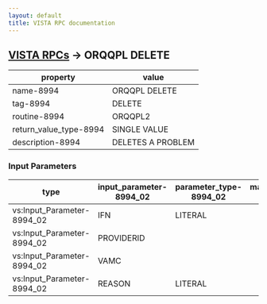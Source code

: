 ```yaml
---
layout: default
title: VISTA RPC documentation
---
```




## [VISTA RPCs](TableOfContent.md) &#8594; ORQQPL DELETE 

 property | value 
--- | --- 
 name-8994 | ORQQPL DELETE
 tag-8994 | DELETE
 routine-8994 | ORQQPL2
 return_value_type-8994 | SINGLE VALUE
 description-8994 | DELETES A PROBLEM

### Input Parameters

| type | input_parameter-8994_02 | parameter_type-8994_02 | maximum_data_length-8994_02 | required-8994_02 | description-8994_02 | 
| --- | --- | --- | --- | --- | --- | 
| vs:Input_Parameter-8994_02 | IFN | LITERAL |  |  |  | 
| vs:Input_Parameter-8994_02 | PROVIDERID |  |  |  |  | 
| vs:Input_Parameter-8994_02 | VAMC |  |  |  |  | 
| vs:Input_Parameter-8994_02 | REASON | LITERAL |  |  |  | 